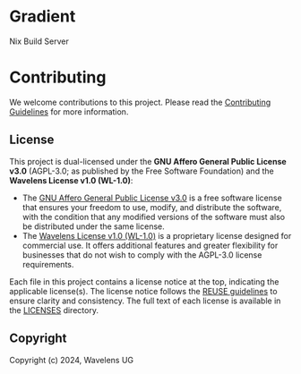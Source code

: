 # Gradient

Nix Build Server

# Contributing

We welcome contributions to this project. Please read the [Contributing Guidelines](CONTRIBUTING.md) for more information.

## License

This project is dual-licensed under the **GNU Affero General Public License v3.0** (AGPL-3.0; as published by the Free Software Foundation) and the **Wavelens License v1.0 (WL-1.0)**:

- The [GNU Affero General Public License v3.0](./LICENSES/AGPL-3.0-only.txt) is a free software license that ensures your freedom to use, modify, and distribute the software, with the condition that any modified versions of the software must also be distributed under the same license.
- The [Wavelens License v1.0 (WL-1.0)](./LICENSES/WL-1.0.txt) is a proprietary license designed for commercial use. It offers additional features and greater flexibility for businesses that do not wish to comply with the AGPL-3.0 license requirements.

Each file in this project contains a license notice at the top, indicating the applicable license(s). The license notice follows the [REUSE guidelines](https://reuse.software/) to ensure clarity and consistency. The full text of each license is available in the [LICENSES](./LICENSES/) directory.

## Copyright

Copyright (c) 2024, Wavelens UG
```
